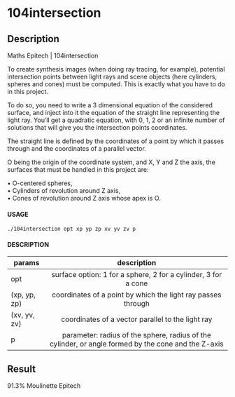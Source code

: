 # 104intersection

## Description
Maths Epitech | 104intersection

To create synthesis images (when doing ray tracing, for example), potential intersection points between
light rays and scene objects (here cylinders, spheres and cones) must be computed. This is exactly what
you have to do in this project.

To do so, you need to write a 3 dimensional equation of the considered surface, and inject into it the equation of the straight line representing the light ray. You’ll get a quadratic equation, with 0, 1, 2 or an infinite
number of solutions that will give you the intersection points coordinates.

The straight line is defined by the coordinates of a point by which it passes through and the coordinates of
a parallel vector.

O being the origin of the coordinate system, and X, Y and Z the axis, the surfaces that must be handled
in this project are:

• O-centered spheres,  
• Cylinders of revolution around Z axis,  
• Cones of revolution around Z axis whose apex is O.  

#### USAGE
    ./104intersection opt xp yp zp xv yv zv p

#### DESCRIPTION
| params       |  description                                                                                          |
| ------------ |:-----------------------------------------------------------------------------------------------------:|
| opt          |  surface option: 1 for a sphere, 2 for a cylinder, 3 for a cone                                       |
| (xp, yp, zp) |  coordinates of a point by which the light ray passes through                                         |
| (xv, yv, zv) |  coordinates of a vector parallel to the light ray                                                    |
| p            |  parameter: radius of the sphere, radius of the cylinder, or angle formed by the cone and the Z-axis  |

## Result
91.3% Moulinette Epitech
